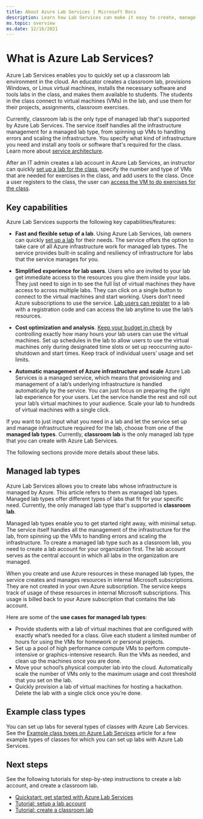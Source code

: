 ```yaml
---
title: About Azure Lab Services | Microsoft Docs
description: Learn how Lab Services can make it easy to create, manage, and secure labs with virtual machines that can be used by developers, testers, educators, students, and others. 
ms.topic: overview
ms.date: 12/16/2021
---
```


# What is Azure Lab Services?

Azure Lab Services enables you to quickly set up a classroom lab environment in the cloud.   An educator creates a classroom lab, provisions Windows, or Linux virtual machines, installs the necessary software and tools labs in the class, and makes them available to students. The students in the class connect to virtual machines (VMs) in the lab, and use them for their projects, assignments, classroom exercises. 

Currently, classroom lab is the only type of managed lab that's supported by Azure Lab Services. The service itself handles all the infrastructure management for a managed lab type, from spinning up VMs to handling errors and scaling the infrastructure. You specify what kind of infrastructure you need and install any tools or software that's required for the class. Learn more about [service architecture](classroom-labs-fundamentals.md).

After an IT admin creates a lab account in Azure Lab Services, an instructor can quickly [set up a lab for the class](tutorial-setup-classroom-lab.md), specify the number and type of VMs that are needed for exercises in the class, and add users to the class. Once a user registers to the class, the user can [access the VM to do exercises for the class](tutorial-connect-virtual-machine-classroom-lab.md).  
 

## Key capabilities
Azure Lab Services supports the following key capabilities/features:

- **Fast and flexible setup of a lab**. Using Azure Lab Services, lab owners can quickly [set up a lab](tutorial-setup-classroom-lab.md) for their needs. The service offers the option to take care of all Azure infrastructure work for managed lab types. The service provides built-in scaling and resiliency of infrastructure for labs that the service manages for you.

- **Simplified experience for lab users**. Users who are invited to your lab get immediate access to the resources you give them inside your labs. They just need to sign in to see the full list of virtual machines they have access to across multiple labs. They can click on a single button to connect to the virtual machines and start working. Users don’t need Azure subscriptions to use the service.  [Lab users can register](how-to-use-classroom-lab.md) to a lab with a registration code and can access the lab anytime to use the lab’s resources. 

- **Cost optimization and analysis**. [Keep your budget in check](cost-management-guide.md) by controlling exactly how many hours your lab users can use the virtual machines. Set up schedules in the lab to allow users to use the virtual machines only during designated time slots or set up reoccurring auto-shutdown and start times. Keep track of individual users’ usage and set limits.

- **Automatic management of Azure infrastructure and scale**  Azure Lab Services is a managed service, which means that provisioning and management of a lab’s underlying infrastructure is handled automatically by the service. You can just focus on preparing the right lab experience for your users. Let the service handle the rest and roll out your lab’s virtual machines to your audience. Scale your lab to hundreds of virtual machines with a single click.


If you want to just input what you need in a lab and let the service set up and manage infrastructure required for the lab, choose from one of the **managed lab types**. Currently, **classroom lab** is the only managed lab type that you can create with Azure Lab Services.

The following sections provide more details about these labs. 

## Managed lab types

Azure Lab Services allows you to create labs whose infrastructure is managed by Azure. This article refers to them as managed lab types. Managed lab types offer different types of labs that fit for your specific need. Currently, the only managed lab type that's supported is **classroom lab**. 

Managed lab types enable you to get started right away, with minimal setup. The service itself handles all the management of the infrastructure for the lab, from spinning up the VMs to handling errors and scaling the infrastructure. To create a managed lab type such as a classroom lab, you need to create a lab account for your organization first. The lab account serves as the central account in which all labs in the organization are managed. 

When you create and use Azure resources in these managed lab types, the service creates and manages resources in internal Microsoft subscriptions. They are not created in your own Azure subscription. The service keeps track of usage of these resources in internal Microsoft subscriptions. This usage is billed back to your Azure subscription that contains the lab account.   

Here are some of the **use cases for managed lab types**: 

- Provide students with a lab of virtual machines that are configured with exactly what’s needed for a class. Give each student a limited number of hours for using the VMs for homework or personal projects.
- Set up a pool of high performance compute VMs to perform compute-intensive or graphics-intensive research. Run the VMs as needed, and clean up the machines once you are done. 
- Move your school’s physical computer lab into the cloud. Automatically scale the number of VMs only to the maximum usage and cost threshold that you set on the lab.  
- Quickly provision a lab of virtual machines for hosting a hackathon. Delete the lab with a single click once you’re done. 


## Example class types

You can set up labs for several types of classes with Azure Lab Services. See the [Example class types on Azure Lab Services](class-types.md) article for a few example types of classes for which you can set up labs with Azure Lab Services. 

## Next steps
See the following tutorials for step-by-step instructions to create a lab account, and create a classroom lab.

- [Quickstart: get started with Azure Lab Services](get-started-manage-labs.md)
- [Tutorial: setup a lab account](tutorial-setup-lab-account.md)
- [Tutorial: create a classroom lab](tutorial-setup-classroom-lab.md)
